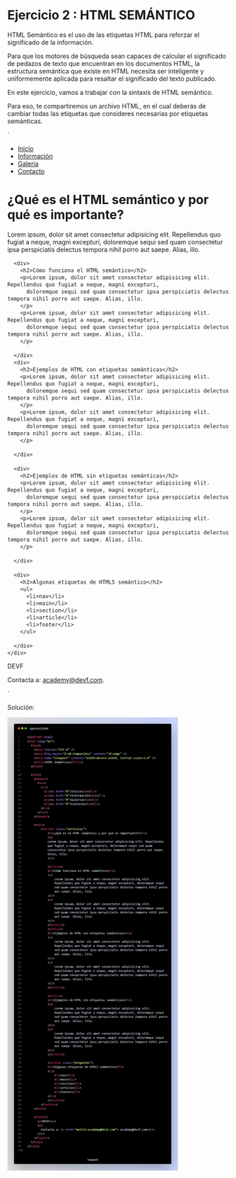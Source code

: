 # Ejercicio 2 : HTML SEMÁNTICO


HTML Semántico es el uso de las etiquetas HTML para reforzar el significado de la información.

Para que los motores de búsqueda sean capaces de calcular el significado de pedazos de texto que encuentran en los documentos HTML, la estructura semántica que existe en HTML necesita ser inteligente y uniformemente aplicada para resaltar el significado del texto publicado.

En este ejercicio, vamos a trabajar con la sintaxis de HTML semántico.

Para eso, te compartiremos un archivo HTML, en el cual deberás de cambiar todas las etiquetas que consideres necesarias por etiquetas semánticas.

`<!DOCTYPE html>
<html lang="en">

<head>
  <meta charset="UTF-8">
  <meta http-equiv="X-UA-Compatible" content="IE=edge">
  <meta name="viewport" content="width=device-width, initial-scale=1.0">
  <title>HTML Semántico</title>
</head>

<body>

  <div>
    <div>
      <ul>
        <li><a href="#">Inicio</a></li>
        <li><a href="#">Información</a></li>
        <li><a href="#">Galeria</a></li>
        <li><a href="#">Contacto</a></li>
      </ul>
    </div>
  </div>

  <div>
    <div>
      <h1>¿Qué es el HTML semántico y por qué es importante?</h1>
      <p>Lorem ipsum, dolor sit amet consectetur adipisicing elit. Repellendus quo fugiat a neque, magni excepturi,
        doloremque sequi sed quam consectetur ipsa perspiciatis delectus tempora nihil porro aut saepe. Alias, illo.</p>

      <div>
        <h2>Cómo funciona el HTML semántico</h2>
        <p>Lorem ipsum, dolor sit amet consectetur adipisicing elit. Repellendus quo fugiat a neque, magni excepturi,
          doloremque sequi sed quam consectetur ipsa perspiciatis delectus tempora nihil porro aut saepe. Alias, illo.
        </p>
        <p>Lorem ipsum, dolor sit amet consectetur adipisicing elit. Repellendus quo fugiat a neque, magni excepturi,
          doloremque sequi sed quam consectetur ipsa perspiciatis delectus tempora nihil porro aut saepe. Alias, illo.
        </p>

      </div>
      <div>
        <h2>Ejemplos de HTML con etiquetas semánticas</h2>
        <p>Lorem ipsum, dolor sit amet consectetur adipisicing elit. Repellendus quo fugiat a neque, magni excepturi,
          doloremque sequi sed quam consectetur ipsa perspiciatis delectus tempora nihil porro aut saepe. Alias, illo.
        </p>
        <p>Lorem ipsum, dolor sit amet consectetur adipisicing elit. Repellendus quo fugiat a neque, magni excepturi,
          doloremque sequi sed quam consectetur ipsa perspiciatis delectus tempora nihil porro aut saepe. Alias, illo.
        </p>

      </div>

      <div>
        <h2>Ejemplos de HTML sin etiquetas semánticas</h2>
        <p>Lorem ipsum, dolor sit amet consectetur adipisicing elit. Repellendus quo fugiat a neque, magni excepturi,
          doloremque sequi sed quam consectetur ipsa perspiciatis delectus tempora nihil porro aut saepe. Alias, illo.
        </p>
        <p>Lorem ipsum, dolor sit amet consectetur adipisicing elit. Repellendus quo fugiat a neque, magni excepturi,
          doloremque sequi sed quam consectetur ipsa perspiciatis delectus tempora nihil porro aut saepe. Alias, illo.
        </p>

      </div>

      <div>
        <h2>Algunas etiquetas de HTML5 semántico</h2>
        <ul>
          <li>nav</li>
          <li>main</li>
          <li>section</li>
          <li>article</li>
          <li>footer</li>
        </ul>

      </div>
    </div>

  </div>

  <footer>
    <p>DEVF</p>
    <p>Contacta a: <a href="mailto:academy@devf.com">
        academy@devf.com</a>.</p>
  </footer>

</body>
</html>`


Solución:

![1694410463625](image/README/1694410463625.png)
